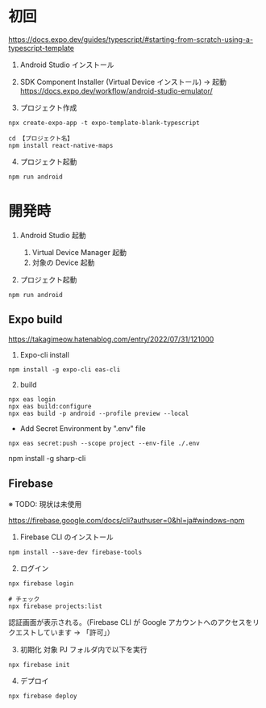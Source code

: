 # 初回

https://docs.expo.dev/guides/typescript/#starting-from-scratch-using-a-typescript-template

1. Android Studio インストール
2. SDK Component Installer (Virtual Device インストール) → 起動
   https://docs.expo.dev/workflow/android-studio-emulator/

3. プロジェクト作成

```
npx create-expo-app -t expo-template-blank-typescript

cd 【プロジェクト名】
npm install react-native-maps
```

4. プロジェクト起動

```
npm run android
```

# 開発時

1. Android Studio 起動

   1. Virtual Device Manager 起動
   2. 対象の Device 起動

2. プロジェクト起動

```
npm run android
```

## Expo build

https://takagimeow.hatenablog.com/entry/2022/07/31/121000

1. Expo-cli install

```
npm install -g expo-cli eas-cli
```

2. build

```
npx eas login
npx eas build:configure
npx eas build -p android --profile preview --local
```

- Add Secret Environment by ".env" file
```
npx eas secret:push --scope project --env-file ./.env
```

npm install -g sharp-cli

## Firebase

※ TODO: 現状は未使用

https://firebase.google.com/docs/cli?authuser=0&hl=ja#windows-npm

1. Firebase CLI のインストール

```
npm install --save-dev firebase-tools
```

2. ログイン

```
npx firebase login

# チェック
npx firebase projects:list
```

認証画面が表示される。（Firebase CLI が Google アカウントへのアクセスをリクエストしています → 「許可」）

3. 初期化
   対象 PJ フォルダ内で以下を実行

```
npx firebase init
```

4. デプロイ

```
npx firebase deploy
```
